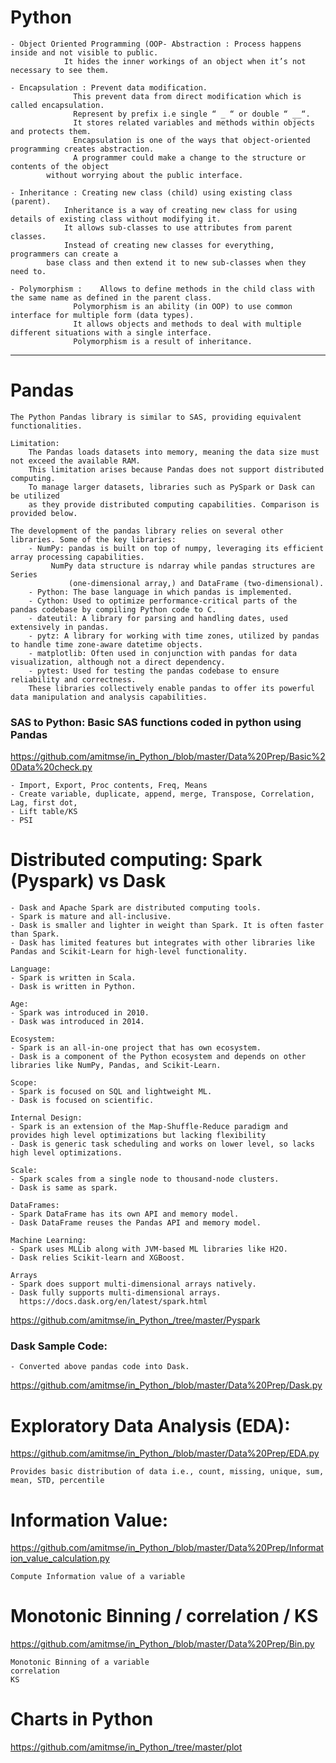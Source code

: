 
# Python
	- Object Oriented Programming (OOP- Abstraction : Process happens inside and not visible to public.
                It hides the inner workings of an object when it’s not necessary to see them.

	- Encapsulation	: Prevent data modification.
                  This prevent data from direct modification which is called encapsulation. 
                  Represent by prefix i.e single “ _ “ or double “ __“. 
                  It stores related variables and methods within objects and protects them.
                  Encapsulation is one of the ways that object-oriented programming creates abstraction. 
                  A programmer could make a change to the structure or contents of the object 
		  	without worrying about the public interface.

	- Inheritance :	Creating new class (child) using existing class (parent). 
                Inheritance is a way of creating new class for using details of existing class without modifying it. 
                It allows sub-classes to use attributes from parent classes. 
                Instead of creating new classes for everything, programmers can create a 
			base class and then extend it to new sub-classes when they need to.

	- Polymorphism :	Allows to define methods in the child class with the same name as defined in the parent class.
                  Polymorphism is an ability (in OOP) to use common interface for multiple form (data types).
                  It allows objects and methods to deal with multiple different situations with a single interface. 
                  Polymorphism is a result of inheritance.

---------------------------------------------------------------------------------------------------------


# Pandas
	The Python Pandas library is similar to SAS, providing equivalent functionalities.
  	
   	Limitation: 
		The Pandas loads datasets into memory, meaning the data size must not exceed the available RAM. 
  		This limitation arises because Pandas does not support distributed computing. 
		To manage larger datasets, libraries such as PySpark or Dask can be utilized 
  		as they provide distributed computing capabilities. Comparison is provided below.
	
 	The development of the pandas library relies on several other libraries. Some of the key libraries:
		- NumPy: pandas is built on top of numpy, leveraging its efficient array processing capabilities. 
			 NumPy data structure is ndarray while pandas structures are Series 
    			 (one-dimensional array,) and DataFrame (two-dimensional).
		- Python: The base language in which pandas is implemented.
		- Cython: Used to optimize performance-critical parts of the pandas codebase by compiling Python code to C.
		- dateutil: A library for parsing and handling dates, used extensively in pandas.
		- pytz: A library for working with time zones, utilized by pandas to handle time zone-aware datetime objects.
		- matplotlib: Often used in conjunction with pandas for data visualization, although not a direct dependency.
		- pytest: Used for testing the pandas codebase to ensure reliability and correctness.
		These libraries collectively enable pandas to offer its powerful data manipulation and analysis capabilities.

### SAS to Python: Basic SAS functions coded in python using Pandas

https://github.com/amitmse/in_Python_/blob/master/Data%20Prep/Basic%20Data%20check.py

    - Import, Export, Proc contents, Freq, Means
    - Create variable, duplicate, append, merge, Transpose, Correlation, Lag, first dot, 
    - Lift table/KS
    - PSI

# Distributed computing: Spark (Pyspark) vs Dask

	- Dask and Apache Spark are distributed computing tools.
 	- Spark is mature and all-inclusive.
	- Dask is smaller and lighter in weight than Spark. It is often faster than Spark.
	- Dask has limited features but integrates with other libraries like Pandas and Scikit-Learn for high-level functionality.

	Language:
	- Spark is written in Scala.
	- Dask is written in Python.

	Age:
	- Spark was introduced in 2010.
	- Dask was introduced in 2014.
 
	Ecosystem:
	- Spark is an all-in-one project that has own ecosystem.
	- Dask is a component of the Python ecosystem and depends on other libraries like NumPy, Pandas, and Scikit-Learn.

	Scope:
	- Spark is focused on SQL and lightweight ML.
	- Dask is focused on scientific.

	Internal Design:
	- Spark is an extension of the Map-Shuffle-Reduce paradigm and provides high level optimizations but lacking flexibility 
	- Dask is generic task scheduling and works on lower level, so lacks high level optimizations.

	Scale:
	- Spark scales from a single node to thousand-node clusters.
	- Dask is same as spark.

	DataFrames:
	- Spark DataFrame has its own API and memory model.
	- Dask DataFrame reuses the Pandas API and memory model.

	Machine Learning:
	- Spark uses MLLib along with JVM-based ML libraries like H2O.
	- Dask relies Scikit-learn and XGBoost.

	Arrays
	- Spark does support multi-dimensional arrays natively.
	- Dask fully supports multi-dimensional arrays.
 	  https://docs.dask.org/en/latest/spark.html

https://github.com/amitmse/in_Python_/tree/master/Pyspark

### Dask Sample Code:
	- Converted above pandas code into Dask.
https://github.com/amitmse/in_Python_/blob/master/Data%20Prep/Dask.py


# Exploratory Data Analysis (EDA):

https://github.com/amitmse/in_Python_/blob/master/Data%20Prep/EDA.py

    Provides basic distribution of data i.e., count, missing, unique, sum, mean, STD, percentile


# Information Value:

https://github.com/amitmse/in_Python_/blob/master/Data%20Prep/Information_value_calculation.py

    Compute Information value of a variable


# Monotonic Binning / correlation / KS

https://github.com/amitmse/in_Python_/blob/master/Data%20Prep/Bin.py

    Monotonic Binning of a variable
	correlation
	KS    


# Charts in Python

https://github.com/amitmse/in_Python_/tree/master/plot


